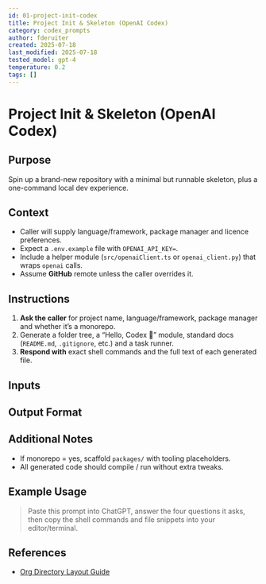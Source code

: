 ```yaml
---
id: 01-project-init-codex
title: Project Init & Skeleton (OpenAI Codex)
category: codex_prompts
author: fderuiter
created: 2025-07-18
last_modified: 2025-07-18
tested_model: gpt-4
temperature: 0.2
tags: []
---
```


# Project Init & Skeleton (OpenAI Codex)

## Purpose

Spin up a brand-new repository with a minimal but runnable skeleton, plus a one-command local dev experience.

## Context

- Caller will supply language/framework, package manager and licence preferences.
- Expect a `.env.example` file with `OPENAI_API_KEY=`.
- Include a helper module (`src/openaiClient.ts` or `openai_client.py`) that wraps `openai` calls.
- Assume **GitHub** remote unless the caller overrides it.

## Instructions

<!-- markdownlint-disable MD002 -->


1. **Ask the caller** for project name, language/framework, package manager and whether it’s a monorepo.
1. Generate a folder tree, a “Hello, Codex 🚀” module, standard docs (`README.md`, `.gitignore`, etc.) and a task runner.
1. **Respond with** exact shell commands and the full text of each generated file.

## Inputs

## Output Format

## Additional Notes

- If monorepo = yes, scaffold `packages/` with tooling placeholders.
- All generated code should compile / run without extra tweaks.

## Example Usage

> Paste this prompt into ChatGPT, answer the four questions it asks, then copy the shell commands and file snippets into your editor/terminal.

## References

- [Org Directory Layout Guide](../docs/architecture/layout.md)

